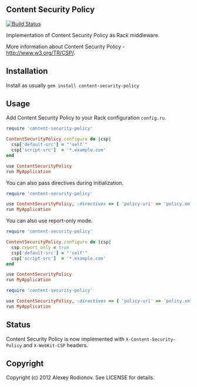 ## Content Security Policy

[![Build Status](https://secure.travis-ci.org/p0deje/content-security-policy.png)](http://travis-ci.org/p0deje/content-security-policy)

Implementation of Content Security Policy as Rack middleware.

More information about Content Security Policy - http://www.w3.org/TR/CSP/.

## Installation

Install as usually `gem install content-security-policy`

## Usage

Add Content Security Policy to your Rack configuration `config.ru`.

```ruby
require 'content-security-policy'

ContentSecurityPolicy.configure do |csp|
  csp['default-src'] = "'self'"
  csp['script-src']  = '*.example.com'
end

use ContentSecurityPolicy
run MyApplication
```

You can also pass directives during initialization.

```ruby
require 'content-security-policy'

use ContentSecurityPolicy, :directives => { 'policy-uri' => 'policy.xml' }
run MyApplication
```

You can also use report-only mode.

```ruby
require 'content-security-policy'

ContentSecurityPolicy.configure do |csp|
  csp.report_only = true
  csp['default-src'] = "'self'"
  csp['script-src']  = '*.example.com'
end

use ContentSecurityPolicy
run MyApplication
```

```ruby
require 'content-security-policy'

use ContentSecurityPolicy, :directives => { 'policy-uri' => 'policy.xml' }, :report_only => true
run MyApplication
```

## Status

Content Security Policy is now implemented with `X-Content-Security-Policy` and `X-WebKit-CSP` headers.

## Copyright

Copyright (c) 2012 Alexey Rodionov. See LICENSE for details.
